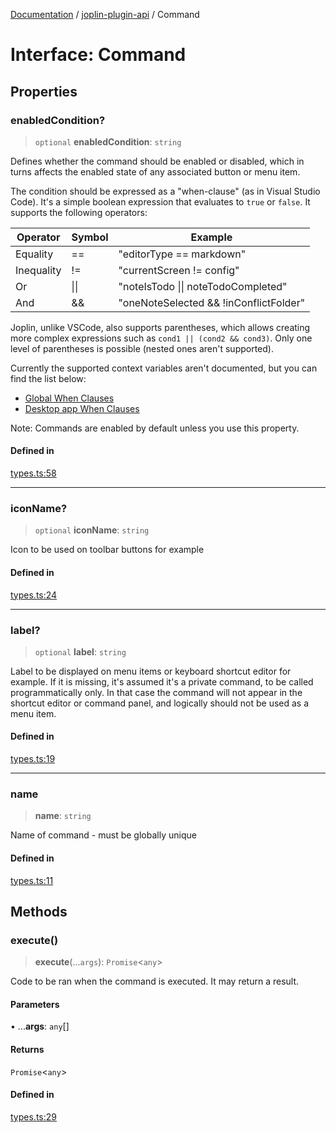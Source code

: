 [Documentation](../../packages.md) / [joplin-plugin-api](../index.md) / Command

# Interface: Command

## Properties

### enabledCondition?

> `optional` **enabledCondition**: `string`

Defines whether the command should be enabled or disabled, which in turns
affects the enabled state of any associated button or menu item.

The condition should be expressed as a "when-clause" (as in Visual Studio
Code). It's a simple boolean expression that evaluates to `true` or
`false`. It supports the following operators:

| Operator   | Symbol | Example                                |
| ---------- | ------ | -------------------------------------- |
| Equality   | ==     | "editorType == markdown"               |
| Inequality | !=     | "currentScreen != config"              |
| Or         | \|\|   | "noteIsTodo \|\| noteTodoCompleted"    |
| And        | &&     | "oneNoteSelected && !inConflictFolder" |

Joplin, unlike VSCode, also supports parentheses, which allows creating
more complex expressions such as `cond1 || (cond2 && cond3)`. Only one
level of parentheses is possible (nested ones aren't supported).

Currently the supported context variables aren't documented, but you can
find the list below:

- [Global When Clauses](https://github.com/laurent22/joplin/blob/dev/packages/lib/services/commands/stateToWhenClauseContext.ts)
- [Desktop app When Clauses](https://github.com/laurent22/joplin/blob/dev/packages/app-desktop/services/commands/stateToWhenClauseContext.ts)

Note: Commands are enabled by default unless you use this property.

#### Defined in

[types.ts:58](https://github.com/rxliuli/joplin-utils/blob/856dd8cbf75fe71932485581a99ca0e4ebcdd5e8/packages/joplin-plugin-api/src/types.ts#L58)

---

### iconName?

> `optional` **iconName**: `string`

Icon to be used on toolbar buttons for example

#### Defined in

[types.ts:24](https://github.com/rxliuli/joplin-utils/blob/856dd8cbf75fe71932485581a99ca0e4ebcdd5e8/packages/joplin-plugin-api/src/types.ts#L24)

---

### label?

> `optional` **label**: `string`

Label to be displayed on menu items or keyboard shortcut editor for example.
If it is missing, it's assumed it's a private command, to be called programmatically only.
In that case the command will not appear in the shortcut editor or command panel, and logically
should not be used as a menu item.

#### Defined in

[types.ts:19](https://github.com/rxliuli/joplin-utils/blob/856dd8cbf75fe71932485581a99ca0e4ebcdd5e8/packages/joplin-plugin-api/src/types.ts#L19)

---

### name

> **name**: `string`

Name of command - must be globally unique

#### Defined in

[types.ts:11](https://github.com/rxliuli/joplin-utils/blob/856dd8cbf75fe71932485581a99ca0e4ebcdd5e8/packages/joplin-plugin-api/src/types.ts#L11)

## Methods

### execute()

> **execute**(...`args`): `Promise`\<`any`\>

Code to be ran when the command is executed. It may return a result.

#### Parameters

• ...**args**: `any`[]

#### Returns

`Promise`\<`any`\>

#### Defined in

[types.ts:29](https://github.com/rxliuli/joplin-utils/blob/856dd8cbf75fe71932485581a99ca0e4ebcdd5e8/packages/joplin-plugin-api/src/types.ts#L29)
